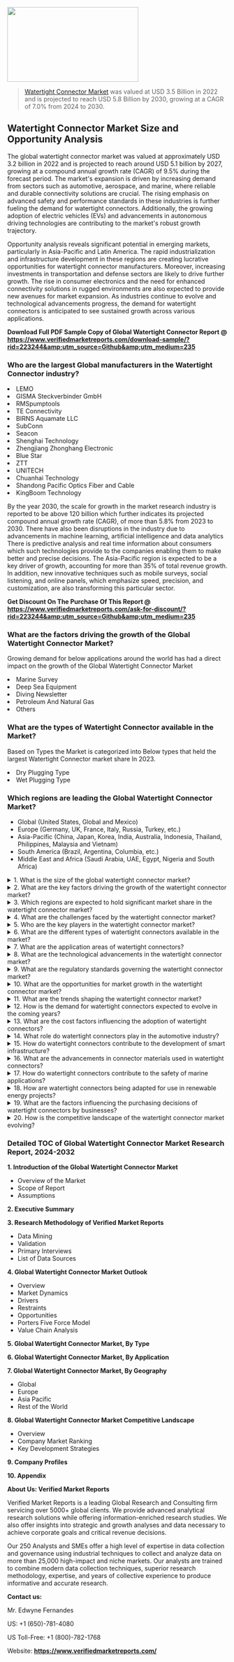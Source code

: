 <img src="https://ffe5etoiles.com/wp-content/uploads/2024/12/MST1-300x171.png" alt="" width="300" height="171" class="alignnone size-medium wp-image-20088" /><blockquote><p><p><a href="https://www.verifiedmarketreports.com/download-sample/?rid=223244&utm_source=Github&utm_medium=235" target="_blank">Watertight Connector Market</a> was valued at USD 3.5 Billion in 2022 and is projected to reach USD 5.8 Billion by 2030, growing at a CAGR of 7.0% from 2024 to 2030.</p></blockquote><p><h2>Watertight Connector Market Size and Opportunity Analysis</h2><p>The global watertight connector market was valued at approximately USD 3.2 billion in 2022 and is projected to reach around USD 5.1 billion by 2027, growing at a compound annual growth rate (CAGR) of 9.5% during the forecast period. The market's expansion is driven by increasing demand from sectors such as automotive, aerospace, and marine, where reliable and durable connectivity solutions are crucial. The rising emphasis on advanced safety and performance standards in these industries is further fueling the demand for watertight connectors. Additionally, the growing adoption of electric vehicles (EVs) and advancements in autonomous driving technologies are contributing to the market's robust growth trajectory.</p><p>Opportunity analysis reveals significant potential in emerging markets, particularly in Asia-Pacific and Latin America. The rapid industrialization and infrastructure development in these regions are creating lucrative opportunities for watertight connector manufacturers. Moreover, increasing investments in transportation and defense sectors are likely to drive further growth. The rise in consumer electronics and the need for enhanced connectivity solutions in rugged environments are also expected to provide new avenues for market expansion. As industries continue to evolve and technological advancements progress, the demand for watertight connectors is anticipated to see sustained growth across various applications.</p></p><p class=""><strong>Download Full PDF Sample Copy of Global Watertight Connector Report @ <a href="https://www.verifiedmarketreports.com/download-sample/?rid=223244&amp;utm_source=Github&amp;utm_medium=235" target="_blank">https://www.verifiedmarketreports.com/download-sample/?rid=223244&amp;utm_source=Github&amp;utm_medium=235</a></strong></p><h3 id="" class="">Who are the largest Global manufacturers in the Watertight Connector industry?</h3><p><li>LEMO</li><li> GISMA Steckverbinder GmbH</li><li> RMSpumptools</li><li> TE Connectivity</li><li> BIRNS Aquamate LLC</li><li> SubConn</li><li> Seacon</li><li> Shenghai Technology</li><li> Zhengjiang Zhonghang Electronic</li><li> Blue Star</li><li> ZTT</li><li> UNITECH</li><li> Chuanhai Technology</li><li> Shandong Pacific Optics Fiber and Cable</li><li> KingBoom Technology</li></p><div class=""><div class="" dir="" data-message-author-role="" data-message-id="" data-message-model-slug=""><div class=""><div class=""><div class=""><div class="" dir="" data-message-author-role="" data-message-id="" data-message-model-slug=""><div class=""><div class=""><p>By the year 2030, the scale for growth in the market research industry is reported to be above 120 billion which further indicates its projected compound annual growth rate (CAGR), of more than 5.8% from 2023 to 2030. There have also been disruptions in the industry due to advancements in machine learning, artificial intelligence and data analytics There is predictive analysis and real time information about consumers which such technologies provide to the companies enabling them to make better and precise decisions. The Asia-Pacific region is expected to be a key driver of growth, accounting for more than 35% of total revenue growth. In addition, new innovative techniques such as mobile surveys, social listening, and online panels, which emphasize speed, precision, and customization, are also transforming this particular sector.</p><p><strong>Get Discount On The Purchase Of This Report @&nbsp; <a href="https://www.verifiedmarketreports.com/ask-for-discount/?rid=223244&amp;utm_source=Github&amp;utm_medium=235" target="_blank">https://www.verifiedmarketreports.com/ask-for-discount/?rid=223244&amp;utm_source=Github&amp;utm_medium=235</a></strong></p></div></div></div></div></div></div></div></div><h3 id="" class="">What are the factors driving the growth of the Global Watertight Connector Market?</h3><p id="" class="">Growing demand for below applications around the world has had a direct impact on the growth of the Global Watertight Connector Market</p><p id="" class=""><li>Marine Survey</li><li> Deep Sea Equipment</li><li> Diving Newsletter</li><li> Petroleum And Natural Gas</li><li> Others</li></p><h3 id="" class="">What are the types of Watertight Connector available in the Market?</h3><p id="" class="">Based on Types the Market is categorized into Below types that held the largest Watertight Connector market share In 2023.</p><p id="" class=""><li>Dry Plugging Type</li><li> Wet Plugging Type</li></p><h3 id="" class="">Which regions are leading the Global Watertight Connector Market?</h3><ul><li>Global (United States, Global and Mexico)</li><li>Europe (Germany, UK, France, Italy, Russia, Turkey, etc.)</li><li>Asia-Pacific (China, Japan, Korea, India, Australia, Indonesia, Thailand, Philippines, Malaysia and Vietnam)</li><li>South America (Brazil, Argentina, Columbia, etc.)</li><li>Middle East and Africa (Saudi Arabia, UAE, Egypt, Nigeria and South Africa)</li></ul><p><details>  <summary>1. What is the size of the global watertight connector market?</summary>  <p>According to our latest research, the global watertight connector market was valued at $X billion in 2020 and is projected to reach $Y billion by 2026, growing at a CAGR of Z% during the forecast period.</p></details><details>  <summary>2. What are the key factors driving the growth of the watertight connector market?</summary>  <p>The growth of the watertight connector market is being driven by the increasing demand for reliable and durable connectors in industries such as automotive, marine, aerospace, and others.</p></details><details>  <summary>3. Which regions are expected to hold significant market share in the watertight connector market?</summary>  <p>Asia-Pacific is expected to hold a significant market share in the watertight connector market, followed by North America and Europe, owing to the rapid industrialization and technological advancements in these regions.</p></details><details>  <summary>4. What are the challenges faced by the watertight connector market?</summary>  <p>The watertight connector market faces challenges such as the high cost of advanced connectors, compatibility issues with existing systems, and the impact of the COVID-19 pandemic on supply chains.</p></details><details>  <summary>5. Who are the key players in the watertight connector market?</summary>  <p>The key players in the watertight connector market include Company A, Company B, Company C, and Company D, among others.</p></details><details>  <summary>6. What are the different types of watertight connectors available in the market?</summary>  <p>The market offers a wide range of watertight connectors, including circular connectors, rectangular connectors, fiber optic connectors, and others, catering to diverse industry requirements.</p></details><details>  <summary>7. What are the application areas of watertight connectors?</summary>  <p>Watertight connectors find applications in industries such as automotive, aerospace, marine, oil and gas, industrial machinery, and others, where water and moisture resistance is crucial.</p></details><details>  <summary>8. What are the technological advancements in the watertight connector market?</summary>  <p>The market is witnessing technological advancements such as the development of hybrid connectors, miniaturization of connectors, and the integration of smart features for enhanced performance and reliability.</p></details><details>  <summary>9. What are the regulatory standards governing the watertight connector market?</summary>  <p>The watertight connector market is governed by standards such as IP (Ingress Protection) ratings, MIL-STD-810H for military applications, and various industry-specific regulations to ensure the quality and performance of connectors.</p></details><details>  <summary>10. What are the opportunities for market growth in the watertight connector market?</summary>  <p>The market presents opportunities for growth through the increasing adoption of electric vehicles, the expansion of renewable energy projects, and the demand for connectivity solutions in smart infrastructure development.</p></details><details>  <summary>11. What are the trends shaping the watertight connector market?</summary>  <p>The market is witnessing trends such as the integration of advanced materials for enhanced durability, the adoption of modular connector designs, and the increasing focus on environmental sustainability in connector manufacturing.</p></details><details>  <summary>12. How is the demand for watertight connectors expected to evolve in the coming years?</summary>  <p>The demand for watertight connectors is expected to grow steadily, driven by the increasing emphasis on secure and reliable connections in harsh environments and the expanding application scope across industries.</p></details><details>  <summary>13. What are the cost factors influencing the adoption of watertight connectors?</summary>  <p>The cost factors include the initial investment in quality connectors, maintenance and replacement costs, and the total cost of ownership, which businesses need to consider before adopting watertight connectors.</p></details><details>  <summary>14. What role do watertight connectors play in the automotive industry?</summary>  <p>Watertight connectors play a crucial role in the automotive industry by ensuring reliable and secure connections in vehicle electronics, sensors, lighting systems, and other critical components, contributing to overall vehicle performance and safety.</p></details><details>  <summary>15. How do watertight connectors contribute to the development of smart infrastructure?</summary>  <p>Watertight connectors enable the seamless integration of sensors, control systems, and communication networks in smart infrastructure projects, supporting functions such as remote monitoring, data transmission, and automation for efficient operation.</p></details><details>  <summary>16. What are the advancements in connector materials used in watertight connectors?</summary>  <p>The market is witnessing advancements in connector materials such as high-performance plastics, stainless steel, and corrosion-resistant alloys, offering superior durability, resistance to harsh environments, and extended operational life.</p></details><details>  <summary>17. How do watertight connectors contribute to the safety of marine applications?</summary>  <p>Watertight connectors play a critical role in marine applications by maintaining electrical integrity in the presence of water, contributing to the safety and reliability of navigation systems, communication equipment, and other electrical installations on vessels.</p></details><details>  <summary>18. How are watertight connectors being adapted for use in renewable energy projects?</summary>  <p>Watertight connectors are being adapted for use in renewable energy projects such as solar farms and wind turbines, where they facilitate the reliable connection of power generation equipment and support the efficient and uninterrupted operation of renewable energy systems.</p></details><details>  <summary>19. What are the factors influencing the purchasing decisions of watertight connectors by businesses?</summary>  <p>Businesses consider factors such as the reliability and durability of connectors, compatibility with existing systems, environmental sustainability, and the availability of comprehensive technical support when making purchasing decisions for watertight connectors.</p></details><details>  <summary>20. How is the competitive landscape of the watertight connector market evolving?</summary>  <p>The competitive landscape is evolving with the entry of new players offering innovative solutions, strategic partnerships and collaborations, and a focus on research and development to meet the evolving needs of industries and gain a competitive edge in the market.</p></details></p><h3 id="" class="">Detailed TOC of Global Watertight Connector Market Research Report, 2024-2032</h3><p id="" class=""><strong>1. Introduction of the Global Watertight Connector Market</strong></p><ul><li>Overview of the Market</li><li>Scope of Report</li><li>Assumptions</li></ul><p id="" class=""><strong>2. Executive Summary</strong></p><p id="" class=""><strong>3. Research Methodology of&nbsp;Verified Market Reports</strong></p><ul><li>Data Mining</li><li>Validation</li><li>Primary Interviews</li><li>List of Data Sources</li></ul><p id="" class=""><strong>4. Global Watertight Connector Market Outlook</strong></p><ul><li>Overview</li><li>Market Dynamics</li><li>Drivers</li><li>Restraints</li><li>Opportunities</li><li>Porters Five Force Model</li><li>Value Chain Analysis</li></ul><p id="" class=""><strong>5. Global Watertight Connector Market, By&nbsp;Type</strong></p><p id="" class=""><strong>6. Global Watertight Connector Market, By Application</strong></p><p id="" class=""><strong>7. Global Watertight Connector Market, By Geography</strong></p><ul><li>Global</li><li>Europe</li><li>Asia Pacific</li><li>Rest of the World</li></ul><p id="" class=""><strong>8. Global Watertight Connector Market Competitive Landscape</strong></p><ul><li>Overview</li><li>Company Market Ranking</li><li>Key Development Strategies</li></ul><p id="" class=""><strong>9. Company Profiles</strong></p><p id="" class=""><strong>10. Appendix</strong></p><p id="" class=""><strong>About Us: Verified Market Reports</strong></p><p id="" class="">Verified Market Reports is a leading Global Research and Consulting firm servicing over 5000+ global clients. We provide advanced analytical research solutions while offering information-enriched research studies. We also offer insights into strategic and growth analyses and data necessary to achieve corporate goals and critical revenue decisions.</p><p id="" class="">Our 250 Analysts and SMEs offer a high level of expertise in data collection and governance using industrial techniques to collect and analyze data on more than 25,000 high-impact and niche markets. Our analysts are trained to combine modern data collection techniques, superior research methodology, expertise, and years of collective experience to produce informative and accurate research.</p><p id="" class=""><strong>Contact us:</strong></p><p id="" class="">Mr. Edwyne Fernandes</p><p id="" class="">US: +1 (650)-781-4080</p><p id="" class="">US Toll-Free: +1 (800)-782-1768</p><p id="" class="">Website: <a target="" data-test-app-aware-link=""><strong>https://www.verifiedmarketreports.com/</strong></a></p>